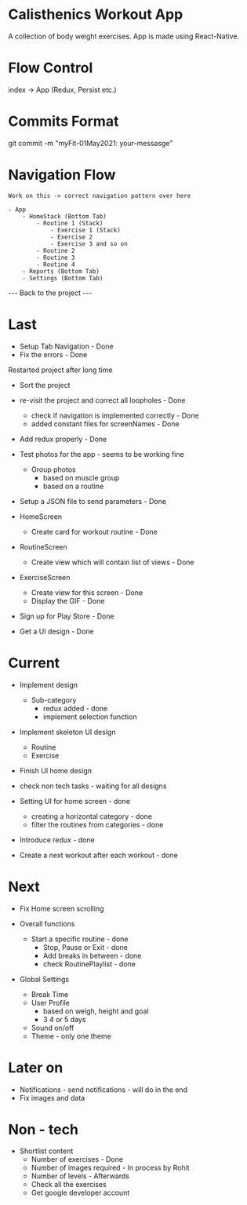 # Calisthenics Workout App
A collection of body weight exercises. App is made using React-Native.

# Flow Control 
index -> App (Redux, Persist etc.)

# Commits Format
git commit -m "myFit-01May2021: your-messasge"

# Navigation Flow
    Work on this -> correct navigation pattern over here
    
    - App
        - HomeStack (Bottom Tab)
            - Routine 1 (Stack)
                - Exercise 1 (Stack)
                - Exercise 2
                - Exercise 3 and so on 
            - Routine 2
            - Routine 3
            - Routine 4
        - Reports (Bottom Tab)
        - Settings (Bottom Tab)

--- Back to the project ---

# Last
- Setup Tab Navigation - Done
- Fix the errors - Done

Restarted project after long time
- Sort the project
- re-visit the project and correct all loopholes - Done
    - check if navigation is implemented correctly - Done
    - added constant files for screenNames - Done
- Add redux properly - Done


- Test photos for the app - seems to be working fine
    - Group photos
        - based on muscle group
        - based on a routine 

- Setup a JSON file to send parameters - Done

- HomeScreen 
    - Create card for workout routine - Done

- RoutineScreen 
    - Create view which will contain list of views - Done

- ExerciseScreen
    - Create view for this screen - Done
    - Display the GIF - Done

- Sign up for Play Store - Done

- Get a UI design - Done

# Current
- Implement design 
    - Sub-category
        - redux added - done
        - implement selection function

- Implement skeleton UI design 
    - Routine
    - Exercise
    
- Finish UI home design

- check non tech tasks - waiting for all designs

- Setting UI for home screen - done
    - creating a horizontal category - done
    - filter the routines from categories - done

- Introduce redux - done

- Create a next workout after each workout - done

# Next
- Fix Home screen scrolling 

- Overall functions
    - Start a specific routine - done
        - Stop, Pause or Exit - done
        - Add breaks in between - done
        - check RoutinePlaylist - done

- Global Settings
    - Break Time
    - User Profile
        - based on weigh, height and goal
        - 3 4 or 5 days
    - Sound on/off
    - Theme - only one theme

# Later on
- Notifications - send notifications - will do in the end 
- Fix images and data

# Non - tech 
- Shortlist content
    - Number of exercises - Done
    - Number of images required - In process by Rohit
    - Number of levels - Afterwards
    - Check all the exercises
    - Get google developer account
    
